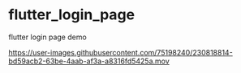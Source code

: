 # flutter_login_page
flutter login page demo

https://user-images.githubusercontent.com/75198240/230818814-bd59acb2-63be-4aab-af3a-a8316fd5425a.mov

